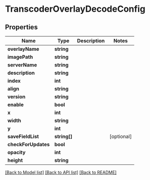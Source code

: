 # TranscoderOverlayDecodeConfig

## Properties
Name | Type | Description | Notes
------------ | ------------- | ------------- | -------------
**overlayName** | **string** |  | 
**imagePath** | **string** |  | 
**serverName** | **string** |  | 
**description** | **string** |  | 
**index** | **int** |  | 
**align** | **string** |  | 
**version** | **string** |  | 
**enable** | **bool** |  | 
**x** | **int** |  | 
**width** | **string** |  | 
**y** | **int** |  | 
**saveFieldList** | **string[]** |  | [optional] 
**checkForUpdates** | **bool** |  | 
**opacity** | **int** |  | 
**height** | **string** |  | 

[[Back to Model list]](../README.md#documentation-for-models) [[Back to API list]](../README.md#documentation-for-api-endpoints) [[Back to README]](../README.md)


